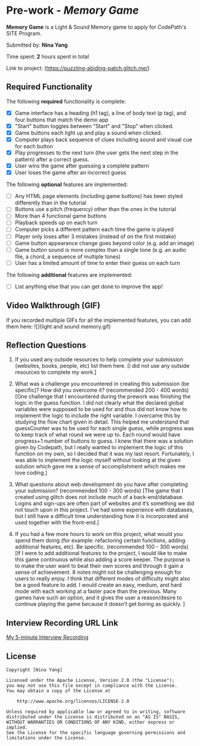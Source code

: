 # Pre-work - *Memory Game*

**Memory Game** is a Light & Sound Memory game to apply for CodePath's SITE Program. 

Submitted by: **Nina Yang**

Time spent: **2** hours spent in total

Link to project: (https://puzzling-abiding-patch.glitch.me/)

## Required Functionality

The following **required** functionality is complete:

* [x] Game interface has a heading (h1 tag), a line of body text (p tag), and four buttons that match the demo app
* [x] "Start" button toggles between "Start" and "Stop" when clicked. 
* [x] Game buttons each light up and play a sound when clicked. 
* [x] Computer plays back sequence of clues including sound and visual cue for each button
* [x] Play progresses to the next turn (the user gets the next step in the pattern) after a correct guess. 
* [x] User wins the game after guessing a complete pattern
* [x] User loses the game after an incorrect guess

The following **optional** features are implemented:

* [ ] Any HTML page elements (including game buttons) has been styled differently than in the tutorial
* [ ] Buttons use a pitch (frequency) other than the ones in the tutorial
* [ ] More than 4 functional game buttons
* [ ] Playback speeds up on each turn
* [ ] Computer picks a different pattern each time the game is played
* [ ] Player only loses after 3 mistakes (instead of on the first mistake)
* [ ] Game button appearance change goes beyond color (e.g. add an image)
* [ ] Game button sound is more complex than a single tone (e.g. an audio file, a chord, a sequence of multiple tones)
* [ ] User has a limited amount of time to enter their guess on each turn

The following **additional** features are implemented:

- [ ] List anything else that you can get done to improve the app!

## Video Walkthrough (GIF)

If you recorded multiple GIFs for all the implemented features, you can add them here:
![](light and sound memory.gif)


## Reflection Questions
1. If you used any outside resources to help complete your submission (websites, books, people, etc) list them here. 
[I did not use any outside resources to complete my work.]

2. What was a challenge you encountered in creating this submission (be specific)? How did you overcome it? (recommended 200 - 400 words) 
[One challenge that I encountered during the prework was finishing the logic in the guess function. I did not clearly what the declared global variables were supposed to be used for and thus did not know how to implement the logic to include the right variable. I overcame this by studying the flow chart given in detail. This helped me understand that guessCounter was to be used for each single guess, while progress was to keep track of what round we were up to. Each round would have progress+1 number of buttons to guess. I knew that there was a solution given by Codepath, but I really wanted to implement the logic of this function on my own, so I decided that it was my last resort. Fortunately, I was able to implement the logic myself without looking at the given solution which gave me a sense of accomplishment which makes me love coding.]

3. What questions about web development do you have after completing your submission? (recommended 100 - 300 words) 
[The game that I created using glitch does not include much of a back-end/database. Logins and sign-ups are often part of websites and it’s something we did not touch upon in this project. I’ve had some experience with databases, but I still have a difficult time understanding how it is incorporated and used together with the front-end.]

4. If you had a few more hours to work on this project, what would you spend them doing (for example: refactoring certain functions, adding additional features, etc). Be specific. (recommended 100 - 300 words) 
[If I were to add additional features to the project, I would like to make this game continuous while also adding a score keeper. The purpose is to make the user want to beat their own scores and through it gain a sense of achievement. 8 notes might not be challenging enough for users to really enjoy.
I think that different modes of difficulty might also be a good feature to add. I would create an easy, medium, and hard mode with each working at a faster pace than the previous. Many games have such an option, and it gives the user a reason/desire to continue playing the game because it doesn’t get boring as quickly.
]



## Interview Recording URL Link

[My 5-minute Interview Recording](https://www.loom.com/share/96f82c5ebbc44de4a3db1a4ee9ca45aa)


## License

    Copyright [Nina Yang]

    Licensed under the Apache License, Version 2.0 (the "License");
    you may not use this file except in compliance with the License.
    You may obtain a copy of the License at

        http://www.apache.org/licenses/LICENSE-2.0

    Unless required by applicable law or agreed to in writing, software
    distributed under the License is distributed on an "AS IS" BASIS,
    WITHOUT WARRANTIES OR CONDITIONS OF ANY KIND, either express or implied.
    See the License for the specific language governing permissions and
    limitations under the License.
